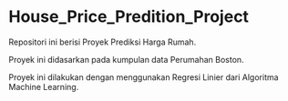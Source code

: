 # House_Price_Predition_Project

Repositori ini berisi Proyek Prediksi Harga Rumah.

Proyek ini didasarkan pada kumpulan data Perumahan Boston.

Proyek ini dilakukan dengan menggunakan Regresi Linier dari Algoritma Machine Learning.
